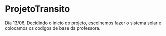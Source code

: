 # ProjetoTransito
 
 Dia 13/06, Decidindo o inicio do projeto, escolhemos fazer o sistema solar e colocamos os codigos de base da professora.
